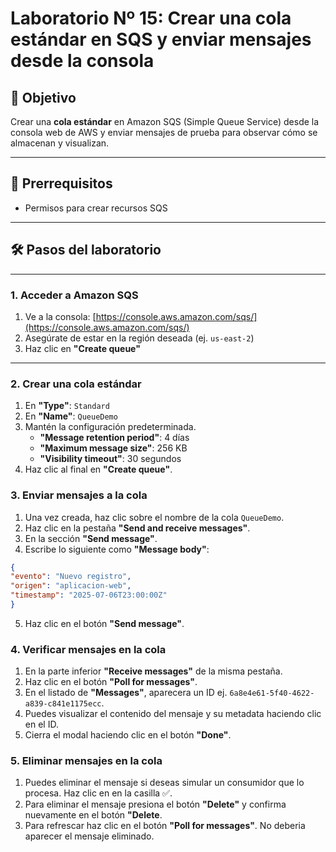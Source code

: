 # Laboratorio Nº 15: Crear una cola estándar en SQS y enviar mensajes desde la consola

## 🎯 Objetivo

Crear una **cola estándar** en Amazon SQS (Simple Queue Service) desde la consola web de AWS y enviar mensajes de prueba para observar cómo se almacenan y visualizan.

---

## 🧰 Prerrequisitos

- Permisos para crear recursos SQS

---

## 🛠️ Pasos del laboratorio

---

### 1. Acceder a Amazon SQS

1. Ve a la consola: [https://console.aws.amazon.com/sqs/](https://console.aws.amazon.com/sqs/)
2. Asegúrate de estar en la región deseada (ej. `us-east-2`)
3. Haz clic en **"Create queue"**

---

### 2. Crear una cola estándar

1. En **"Type"**: `Standard`
2. En **"Name"**: `QueueDemo`
3. Mantén la configuración predeterminada.
    - **"Message retention period"**: 4 días
    - **"Maximum message size"**: 256 KB
    - **"Visibility timeout"**: 30 segundos
4. Haz clic al final en **"Create queue"**.

### 3. Enviar mensajes a la cola

1. Una vez creada, haz clic sobre el nombre de la cola `QueueDemo`.
2. Haz clic en la pestaña **"Send and receive messages"**.
3. En la sección **"Send message"**.
4. Escribe lo siguiente como **"Message body"**:
```json
{
"evento": "Nuevo registro",
"origen": "aplicacion-web",
"timestamp": "2025-07-06T23:00:00Z"
}
```
5. Haz clic en el botón **"Send message"**.

### 4. Verificar mensajes en la cola

1. En la parte inferior **"Receive messages"** de la misma pestaña.
2. Haz clic en el botón **"Poll for messages"**.
3. En el listado de **"Messages"**, aparecera un ID ej. `6a8e4e61-5f40-4622-a839-c841e1175ecc`.
4. Puedes visualizar el contenido del mensaje y su metadata haciendo clic en el ID.
5. Cierra el modal haciendo clic en el botón **"Done"**.

### 5. Eliminar mensajes en la cola

1. Puedes eliminar el mensaje si deseas simular un consumidor que lo procesa. Haz clic en en la casilla ✅.
2. Para eliminar el mensaje presiona el botón **"Delete"** y confirma nuevamente en el botón **"Delete**.
3. Para refrescar haz clic en el botón **"Poll for messages"**. No deberia aparecer el mensaje eliminado.
